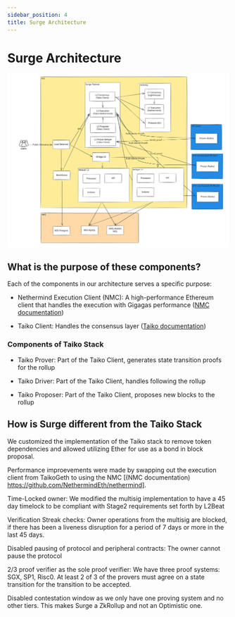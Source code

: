 ```yaml
---
sidebar_position: 4
title: Surge Architecture
---
```


# Surge Architecture

![Surge Architecture](/img/Surge-Architecture.svg)

## What is the purpose of these components?

Each of the components in our architecture serves a specific purpose:

- Nethermind Execution Client (NMC): A high-performance Ethereum client that handles the execution with Gigagas performance ([NMC documentation](https://github.com/NethermindEth/nethermind))

- Taiko Client: Handles the consensus layer ([Taiko documentation](https://docs.taiko.xyz/taiko-alethia-protocol/protocol-architecture/taiko-alethia-nodes#consensus-layer-taiko-client))

### Components of Taiko Stack

- Taiko Prover: Part of the Taiko Client, generates state transition proofs for the rollup

- Taiko Driver: Part of the Taiko Client, handles following the rollup

- Taiko Proposer: Part of the Taiko Client, proposes new blocks to the rollup

## How is Surge different from the Taiko Stack

We customized the implementation of the Taiko stack to remove token dependencies and allowed utilizing Ether for use as a bond in block proposal.

Performance improevements were made by swapping out the execution client from TaikoGeth to using the NMC [(NMC documentation) https://github.com/NethermindEth/nethermind].

Time-Locked owner: We modified the multisig implementation to have a 45 day timelock to be compliant with Stage2 requirements set forth by L2Beat

Verification Streak checks: Owner operations from the multisig are blocked, if there has been a liveness disruption for a period of 7 days or more in the last 45 days.

Disabled pausing of protocol and peripheral contracts: The owner cannot pause the protocol

2/3 proof verifier as the sole proof verifier: We have three proof systems: SGX, SP1, Risc0. At least 2 of 3 of the provers must agree on a state transition for the transition to be accepted.

Disabled contestation window as we only have one proving system and no other tiers. This makes Surge a ZkRollup and not an Optimistic one.